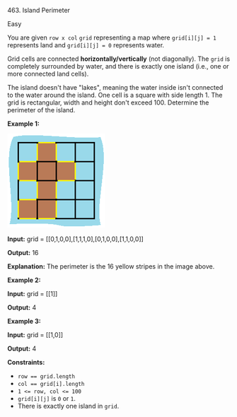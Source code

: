 463\. Island Perimeter

Easy

You are given `row x col` `grid` representing a map where `grid[i][j] = 1` represents land and `grid[i][j] = 0` represents water.

Grid cells are connected **horizontally/vertically** (not diagonally). The `grid` is completely surrounded by water, and there is exactly one island (i.e., one or more connected land cells).

The island doesn't have "lakes", meaning the water inside isn't connected to the water around the island. One cell is a square with side length 1. The grid is rectangular, width and height don't exceed 100. Determine the perimeter of the island.

**Example 1:**

![](island.png)

**Input:** grid = [[0,1,0,0],[1,1,1,0],[0,1,0,0],[1,1,0,0]]

**Output:** 16

**Explanation:** The perimeter is the 16 yellow stripes in the image above.

**Example 2:**

**Input:** grid = [[1]]

**Output:** 4

**Example 3:**

**Input:** grid = [[1,0]]

**Output:** 4

**Constraints:**

*   `row == grid.length`
*   `col == grid[i].length`
*   `1 <= row, col <= 100`
*   `grid[i][j]` is `0` or `1`.
*   There is exactly one island in `grid`.